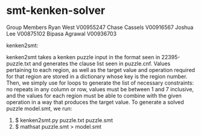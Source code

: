 # smt-kenken-solver

Group Members
Ryan West V00955247
Chase Cassels V00916567
Joshua Lee V00875102
Bipasa Agrawal V00936703

kenken2smt:

kenken2smt takes a kenken puzzle input in the format seen in 22395-puzzle.txt and generates the clause list seen in puzzle.cnf. Values pertaining to each region, as well as the target value and operation required for that region are stored in a dictionary whose key is the region number. Then, we simply use for loops to generate the list of necessary constraints: no repeats in any column or row, values must be between 1 and 7 inclusive, and the values for each region must be able to combine with the given operation in a way that produces the target value. To generate a solved puzzle model.smt, we run:

1. $ kenken2smt.py puzzle.txt puzzle.smt
2. $ mathsat puzzle.smt > model.smt

